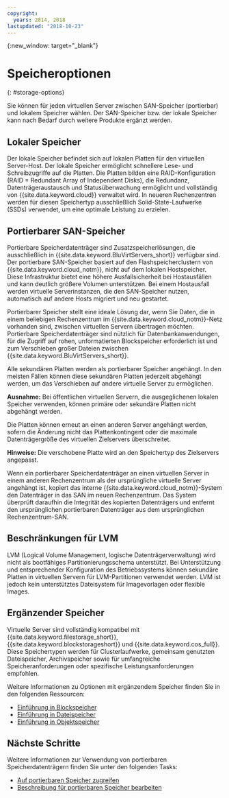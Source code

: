 ```yaml
---
copyright:
  years: 2014, 2018
lastupdated: "2018-10-23"
---
```


{:new_window: target="_blank"}

# Speicheroptionen
{: #storage-options}

Sie können für jeden virtuellen Server zwischen SAN-Speicher (portierbar) und lokalem Speicher wählen. Der SAN-Speicher bzw. der lokale Speicher kann nach Bedarf durch weitere Produkte ergänzt werden.

## Lokaler Speicher

Der lokale Speicher befindet sich auf lokalen Platten für den virtuellen Server-Host. Der lokale Speicher ermöglicht schnellere Lese- und Schreibzugriffe auf die Platten. Die Platten bilden eine RAID-Konfiguration (RAID = Redundant Array of Independent Disks), die Redundanz, Datenträgeraustausch und Statusüberwachung ermöglicht und vollständig von {{site.data.keyword.cloud}} verwaltet wird. In neueren Rechenzentren werden für diesen Speichertyp ausschließlich Solid-State-Laufwerke (SSDs) verwendet, um eine optimale Leistung zu erzielen.

## Portierbarer SAN-Speicher

Portierbare Speicherdatenträger sind Zusatzspeicherlösungen, die ausschließlich in {{site.data.keyword.BluVirtServers_short}} verfügbar sind.  Der portierbare SAN-Speicher basiert auf den Flashspeicherclustern von {{site.data.keyword.cloud_notm}}, nicht auf dem lokalen Hostspeicher. Diese Infrastruktur bietet eine höhere Ausfallsicherheit bei Hostausfällen und kann deutlich größere Volumen unterstützen. Bei einem Hostausfall werden virtuelle Serverinstanzen, die den SAN-Speicher nutzen, automatisch auf andere Hosts migriert und neu gestartet.

Portierbarer Speicher stellt eine ideale Lösung dar, wenn Sie Daten, die in einem beliebigen Rechenzentrum im {{site.data.keyword.cloud_notm}}-Netz vorhanden sind, zwischen virtuellen Servern übertragen möchten. Portierbare Speicherdatenträger sind nützlich für Datenbankanwendungen, für die Zugriff auf rohen, unformatierten Blockspeicher erforderlich ist und zum Verschieben großer Dateien zwischen {{site.data.keyword.BluVirtServers_short}}.

Alle sekundären Platten werden als portierbarer Speicher angehängt. In den meisten Fällen können diese sekundären Platten jederzeit abgehängt werden, um das Verschieben auf andere virtuelle Server zu ermöglichen.

**Ausnahme:** Bei öffentlichen virtuellen Servern, die ausgeglichenen lokalen Speicher verwenden, können primäre oder sekundäre Platten nicht abgehängt werden.

Die Platten können erneut an einen anderen Server angehängt werden, sofern die Änderung nicht das Plattenkontingent oder die maximale Datenträgergröße des virtuellen Zielservers überschreitet.

**Hinweise:** Die verschobene Platte wird an den Speichertyp des Zielservers angepasst.

Wenn ein portierbarer Speicherdatenträger an einen virtuellen Server in einem anderen Rechenzentrum als der ursprüngliche virtuelle Server angehängt ist, kopiert das interne {{site.data.keyword.cloud_notm}}-System den Datenträger in das SAN im neuen Rechenzentrum. Das System überprüft daraufhin die Integrität des kopierten Datenträgers und entfernt den ursprünglichen portierbaren Datenträger aus dem ursprünglichen Rechenzentrum-SAN.

## Beschränkungen für LVM

LVM (Logical Volume Management, logische Datenträgerverwaltung) wird nicht als bootfähiges Partitionierungsschema unterstützt. Bei Unterstützung und entsprechender Konfiguration des Betriebssystems können sekundäre Platten in virtuellen Servern für LVM-Partitionen verwendet werden. LVM ist jedoch kein unterstütztes Dateisystem für Imagevorlagen oder flexible Images.

## Ergänzender Speicher

Virtuelle Server sind vollständig kompatibel mit {{site.data.keyword.filestorage_short}}, {{site.data.keyword.blockstorageshort}} und {{site.data.keyword.cos_full}}. Diese Speichertypen werden für Clusterlaufwerke, gemeinsam genutzten Dateispeicher, Archivspeicher sowie für umfangreiche Speicheranforderungen oder spezifische Leistungsanforderungen empfohlen.

Weitere Informationen zu Optionen mit ergänzendem Speicher finden Sie in den folgenden Ressourcen:

* [Einführung in Blockspeicher](/docs/infrastructure/BlockStorage?topic=BlockStorage-GettingStarted)
* [Einführung in Dateispeicher](/docs/infrastructure/FileStorage?topic=FileStorage-GettingStarted)
* [Einführung in Objektspeicher](/docs/services/cloud-object-storage?topic=cloud-object-storage-about-ibm-cloud-object-storage#about-ibm-cloud-object-storage)

## Nächste Schritte
Weitere Informationen zur Verwendung von portierbaren Speicherdatenträgern finden Sie unter den folgenden Tasks:
* [Auf portierbaren Speicher zugreifen](/docs/vsi/storage?topic=virtual-servers-accessing-portable-storage)
* [Beschreibung für portierbaren Speicher bearbeiten](/docs/vsi/storage?topic=virtual-servers-editing-a-portable-storage-description)
